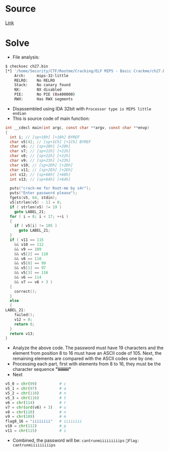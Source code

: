 # Source

[Link](./ch27.bin)

# Solve
- File analysis:
```bash
$ checksec ch27.bin
[*] '/home/Security/CTF/Rootme/Cracking/ELF MIPS - Basic Crackme/ch27.bin'
    Arch:     mips-32-little
    RELRO:    No RELRO
    Stack:    No canary found
    NX:       NX disabled
    PIE:      No PIE (0x400000)
    RWX:      Has RWX segments
```
- Disassembled using IDA 32bit with `Processor type is MIPS little endian`
- This is source code of main function:
```c
int __cdecl main(int argc, const char **argv, const char **envp)
{
  int i; // [sp+18h] [+18h] BYREF
  char v5[4]; // [sp+1Ch] [+1Ch] BYREF
  char v6; // [sp+20h] [+20h]
  char v7; // [sp+21h] [+21h]
  char v8; // [sp+22h] [+22h]
  char v9; // [sp+23h] [+23h]
  char v10; // [sp+2Dh] [+2Dh]
  char v11; // [sp+2Eh] [+2Eh]
  int v12; // [sp+60h] [+60h]
  int v13; // [sp+64h] [+64h]

  puts("crack-me for Root-me by s4r");
  puts("Enter password please");
  fgets(v5, 64, stdin);
  v5[strlen(v5) - 1] = 0;
  if ( strlen(v5) != 19 )
    goto LABEL_21;
  for ( i = 8; i < 17; ++i )
  {
    if ( v5[i] != 105 )
      goto LABEL_21;
  }
  if ( v11 == 115
    && v10 == 112
    && v9 == 109
    && v5[2] == 110
    && v8 == 110
    && v5[0] == 99
    && v5[1] == 97
    && v5[3] == 116
    && v6 == 114
    && v7 == v6 + 3 )
  {
    correct();
  }
  else
  {
LABEL_21:
    failed();
    v12 = 0;
    return 0;
  }
  return v13;
}
```
- Analyze the above code. The password must have 19 characters and the element from position 8 to 16 must have an ASCII code of 105. Next, the remaining elements are compared with the ASCII codes one by one.
- Processing each part, first with elements from 8 to 16, they must be the character sequence __"iiiiiiiii"__
- Next
```python
v5_0 = chr(99)          # c
v5_1 = chr(97)          # a
v5_2 = chr(110)         # n
v5_3 = chr(116)         # t
v6 = chr(114)           # r
v7 = chr(ord(v6) + 3)   # u
v8 = chr(110)           # n
v9 = chr(109)           # m
flag8_16 = "iiiiiiii"   # iiiiiiii
v10 = chr(112)          # p
v11 = chr(115)          # s
```
- Combined, the password will be: `cantrunmiiiiiiiiips`
`🚩Flag: cantrunmiiiiiiiiips`